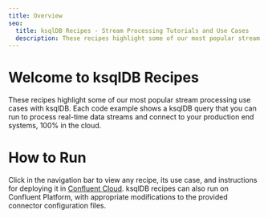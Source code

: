 ```yaml
---
title: Overview
seo:
  title: ksqlDB Recipes - Stream Processing Tutorials and Use Cases
  description: These recipes highlight some of our most popular stream processing use cases with ksqlDB.
---
```


# Welcome to ksqlDB Recipes

These recipes highlight some of our most popular stream processing use cases with ksqlDB.
Each code example shows a ksqlDB query that you can run to process real-time data streams and connect to your production end systems, 100% in the cloud.

# How to Run

Click in the navigation bar to view any recipe, its use case, and instructions for deploying it in [Confluent Cloud](https://www.confluent.io/confluent-cloud/tryfree).
ksqlDB recipes can also run on Confluent Platform, with appropriate modifications to the provided connector configuration files.
